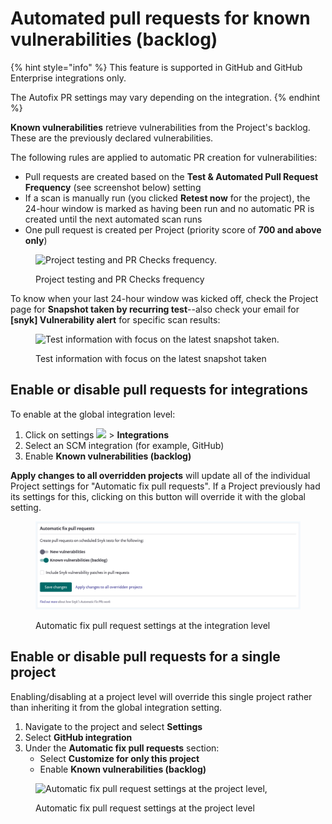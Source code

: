 # Automated pull requests for known vulnerabilities (backlog)

{% hint style="info" %}
This feature is supported in GitHub and GitHub Enterprise integrations only.

The Autofix PR settings may vary depending on the integration.
{% endhint %}

**Known vulnerabilities** retrieve vulnerabilities from the Project's backlog. These are the previously declared vulnerabilities.

The following rules are applied to automatic PR creation for vulnerabilities:

* Pull requests are created based on the **Test & Automated Pull Request Frequency** (see screenshot below) setting
* If a scan is manually run (you clicked **Retest now** for the project), the 24-hour window is marked as having been run and no automatic PR is created until the next automated scan runs
* One pull request is created per Project (priority score of **700 and above only**)

<figure><img src="../../../.gitbook/assets/os1.png" alt="Project testing and PR Checks frequency."><figcaption><p>Project testing and PR Checks frequency</p></figcaption></figure>

To know when your last 24-hour window was kicked off, check the Project page for **Snapshot taken by recurring test**--also check your email for **\[snyk] Vulnerability alert** for specific scan results:

<figure><img src="../../../.gitbook/assets/os2.png" alt="Test information with focus on the latest snapshot taken."><figcaption><p>Test information with focus on the latest snapshot taken</p></figcaption></figure>

## Enable or disable pull requests for integrations

To enable at the global integration level:

1. Click on settings ![](../../../.gitbook/assets/cog\_icon.png) > **Integrations**
2. Select an SCM integration (for example, GitHub)
3. Enable **Known vulnerabilities (backlog)**

**Apply changes to all overridden projects** will update all of the individual Project settings for "Automatic fix pull requests". If a Project previously had its settings for this, clicking on this button will override it with the global setting.

<figure><img src="../../../.gitbook/assets/screen_shot_2021-05-24_at_12.23.38_pm.png" alt="Automatic fix pull request settings at the integration level."><figcaption><p>Automatic fix pull request settings at the integration level</p></figcaption></figure>

## Enable or disable pull requests for a single project

Enabling/disabling at a project level will override this single project rather than inheriting it from the global integration setting.

1. Navigate to the project and select **Settings**
2. Select **GitHub integration**
3. Under the **Automatic fix pull requests** section:
   * Select **Customize for only this project**
   * Enable **Known vulnerabilities (backlog)**

<figure><img src="../../../.gitbook/assets/os3.png" alt="Automatic fix pull request settings at the project level,"><figcaption><p>Automatic fix pull request settings at the project level</p></figcaption></figure>

